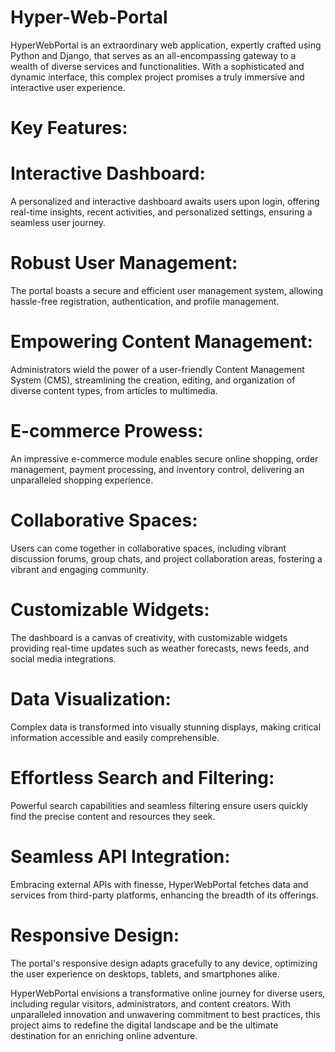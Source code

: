 # Hyper-Web-Portal
HyperWebPortal is an extraordinary web application, expertly crafted using Python and Django, that serves as an all-encompassing gateway to a wealth of diverse services and functionalities. With a sophisticated and dynamic interface, this complex project promises a truly immersive and interactive user experience.

# Key Features:

# Interactive Dashboard:
A personalized and interactive dashboard awaits users upon login, offering real-time insights, recent activities, and personalized settings, ensuring a seamless user journey.

# Robust User Management: 
The portal boasts a secure and efficient user management system, allowing hassle-free registration, authentication, and profile management.

# Empowering Content Management: 
Administrators wield the power of a user-friendly Content Management System (CMS), streamlining the creation, editing, and organization of diverse content types, from articles to multimedia.

# E-commerce Prowess: 
An impressive e-commerce module enables secure online shopping, order management, payment processing, and inventory control, delivering an unparalleled shopping experience.

# Collaborative Spaces: 
Users can come together in collaborative spaces, including vibrant discussion forums, group chats, and project collaboration areas, fostering a vibrant and engaging community.

# Customizable Widgets: 
The dashboard is a canvas of creativity, with customizable widgets providing real-time updates such as weather forecasts, news feeds, and social media integrations.

# Data Visualization: 
Complex data is transformed into visually stunning displays, making critical information accessible and easily comprehensible.

# Effortless Search and Filtering: 
Powerful search capabilities and seamless filtering ensure users quickly find the precise content and resources they seek.

# Seamless API Integration: 
Embracing external APIs with finesse, HyperWebPortal fetches data and services from third-party platforms, enhancing the breadth of its offerings.

# Responsive Design: 
The portal's responsive design adapts gracefully to any device, optimizing the user experience on desktops, tablets, and smartphones alike.

HyperWebPortal envisions a transformative online journey for diverse users, including regular visitors, administrators, and content creators. With unparalleled innovation and unwavering commitment to best practices, this project aims to redefine the digital landscape and be the ultimate destination for an enriching online adventure.

